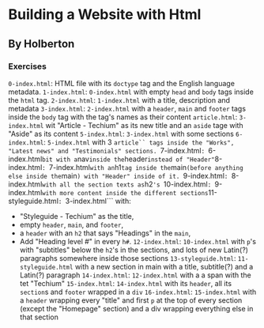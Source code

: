 # Building a Website with Html
## By Holberton
### Exercises
```0-index.html```: HTML file with its ```doctype``` tag and the English language metadata.
```1-index.html```: ```0-index.html``` with empty ```head``` and ```body``` tags inside the ```html``` tag.
```2-index.html```: ```1-index.html``` with a title, description and metadata
```3-index.html```: ```2-index.html``` with a ```header```, ```main``` and ```footer``` tags inside the ```body``` tag with the tag's names as their content
```article.html```: ```3-index.html``` wit "Article - Techium" as its new title and an ```aside``` tage with "Aside" as its content
```5-index.html```: ```3-index.html``` with some sections
```6-index.html```: ```5-index.html``` with 3 ```article`` tags inside the "Works", "Latest news" and "Testimonials" sections.
```7-index.html```: ```6-index.html``` bit with a ```nav``` inside the ```header``` instead of "Header"
```8-index.html```: ```7-index.html``` with an ```h1``` tag inside the ```main``` (before anything else inside the ```main```) with "Header" inside of it.
```9-index.html```: ```8-index.html``` with all the section texts as ```h2```'s
```10-index.html```: ```9-index.html``` with more content inside the different sections
```11-styleguide.html```: ```3-index.html``` with:
- "Styleguide - Techium" as the title,
- empty ```header```, ```main```, and ```footer```,
- a ```header``` with an ```h2``` that says "Headings" in the ```main```,
- Add "Heading level #" in every ```h#```.
```12-index.html```: ```10-index.html``` with ```p```'s with "subtitles" below the ```h2```'s in the sections, and lots of new Latin(?) paragraphs somewhere inside those sections
```13-styleguide.html```: ```11-styleguide.html``` with a new section in main with a title, subtitle(?) and a Latin(?) paragraph
```14-index.html```: ```12-index.html``` with a a span with the tet "Techium"
```15-index.html```: ```14-index.html``` with its ```header```, all its ```section```s and ```footer``` wrapped in a ```div```
```16-index.html```: ```15-index.html``` with a ```header``` wrapping every "title" and first ```p``` at the top of every section (except the "Homepage" section) and a div wrapping everything else in that section
